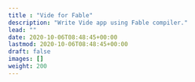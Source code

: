 ```yaml
---
title : "Vide for Fable"
description: "Write Vide app using Fable compiler."
lead: ""
date: 2020-10-06T08:48:45+00:00
lastmod: 2020-10-06T08:48:45+00:00
draft: false
images: []
weight: 200
---
```

